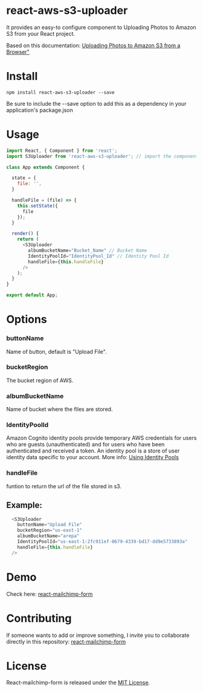 # react-aws-s3-uploader

It provides an easy-to configure component to Uploading Photos to Amazon S3 from your React project.

Based on this documentation:
[Uploading Photos to Amazon S3 from a Browser"](https://docs.aws.amazon.com/sdk-for-javascript/v2/developer-guide/s3-example-photo-album.html)

# Install

```npm
npm install react-aws-s3-uploader --save
```

Be sure to include the --save option to add this as a dependency in your application's package.json

# Usage

```js
import React, { Component } from 'react';
import S3Uploader from 'react-aws-s3-uploader'; // import the component

class App extends Component {

  state = {
    file: '',
  }

  handleFile = (file) => {
    this.setState({
      file
    });
  }

  render() {
    return (
      <S3Uploader
        albumBucketName="Bucket_Name" // Bucket Name
        IdentityPoolId="IdentityPool_Id" // Identity Pool Id
        handleFile={this.handleFile}
      />
    );
  }
}

export default App;
```

# Options

### buttonName
Name of button, default is "Upload File".

### bucketRegion
The bucket region of AWS.

### albumBucketName
Name of bucket where the files are stored.

### IdentityPoolId
Amazon Cognito identity pools provide temporary AWS credentials for users who are guests (unauthenticated) and for users who have been authenticated and received a token. An identity pool is a store of user identity data specific to your account. More info: [Using Identity Pools](https://docs.aws.amazon.com/cognito/latest/developerguide/identity-pools.html)

### handleFile
funtion to return the url of the file stored in s3.

## Example:

```js
  <S3Uploader
    buttonName="Upload File"
    bucketRegion="us-east-1"
    albumBucketName="arepa"
    IdentityPoolId="us-east-1:2fc911ef-0679-4339-bd17-dd9e5733893a"
    handleFile={this.handleFile}
  />
```

# Demo
Check here: [react-mailchimp-form](https://arepa-dev.github.io/reactAWSUploader/)

# Contributing
If someone wants to add or improve something, I invite you to collaborate directly in this repository: [react-mailchimp-form](https://github.com/gndx/react-aws-s3-uploader)

# License
React-mailchimp-form is released under the [MIT License](https://opensource.org/licenses/MIT).
